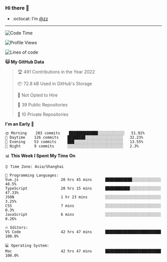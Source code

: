 ### Hi there 👋

- :octocat: I’m [@zz](https://github.com/holazz)

---

<!--START_SECTION:waka-->
![Code Time](http://img.shields.io/badge/Code%20Time-0%20secs-blue)

![Profile Views](http://img.shields.io/badge/Profile%20Views-14-blue)

![Lines of code](https://img.shields.io/badge/From%20Hello%20World%20I%27ve%20Written-736%20Thousand%20lines%20of%20code-blue)

**🐱 My GitHub Data** 

> 🏆 491 Contributions in the Year 2022
 > 
> 📦 72.8 kB Used in GitHub's Storage 
 > 
> 🚫 Not Opted to Hire
 > 
> 📜 39 Public Repositories 
 > 
> 🔑 10 Private Repositories  
 > 
**I'm an Early 🐤** 

```text
🌞 Morning    203 commits    █████████████░░░░░░░░░░░░   51.92% 
🌆 Daytime    126 commits    ████████░░░░░░░░░░░░░░░░░   32.23% 
🌃 Evening    53 commits     ███░░░░░░░░░░░░░░░░░░░░░░   13.55% 
🌙 Night      9 commits      ░░░░░░░░░░░░░░░░░░░░░░░░░   2.3%

```


📊 **This Week I Spent My Time On** 

```text
⌚︎ Time Zone: Asia/Shanghai

💬 Programming Languages: 
Vue.js                   20 hrs 45 mins      ████████████░░░░░░░░░░░░░   48.5% 
TypeScript               20 hrs 15 mins      ███████████░░░░░░░░░░░░░░   47.33% 
JSON                     1 hr 23 mins        ░░░░░░░░░░░░░░░░░░░░░░░░░   3.25% 
CSS                      7 mins              ░░░░░░░░░░░░░░░░░░░░░░░░░   0.3% 
JavaScript               6 mins              ░░░░░░░░░░░░░░░░░░░░░░░░░   0.26%

🔥 Editors: 
VS Code                  42 hrs 47 mins      █████████████████████████   100.0%

💻 Operating System: 
Mac                      42 hrs 47 mins      █████████████████████████   100.0%

```


<!--END_SECTION:waka-->
